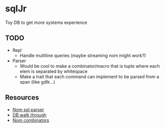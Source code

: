 # sqlJr
Toy DB to get more systems experience


## TODO

- Repl
  - Handle multiline queries (maybe streaming nom might work?)
- Parser
  - Would be cool to make a combinator/macro that is tuple where each elem is separated by whitespace
  - Make a trait that each command can implement to be parsed from a span (like gdlk...)

## Resources
- [Nom sql parser](https://github.com/ms705/nom-sql)
- [DB walk through](https://cstack.github.io/db_tutorial/)
- [Nom combinators](https://github.com/Geal/nom/blob/main/doc/choosing_a_combinator.md)